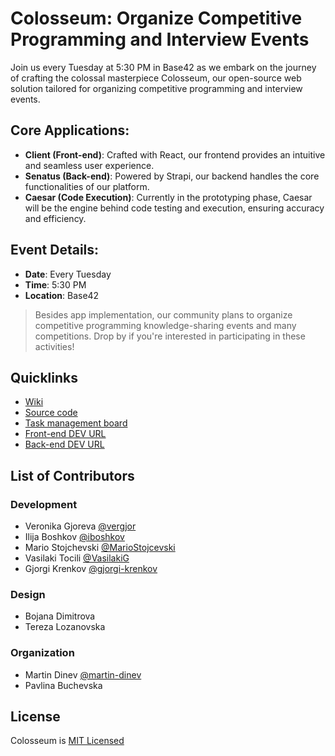 # Colosseum: Organize Competitive Programming and Interview Events
Join us every Tuesday at 5:30 PM in Base42 as we embark on the journey of crafting the colossal masterpiece Colosseum, our open-source web solution tailored for organizing competitive programming and interview events.

## Core Applications:

* **Client (Front-end)**: Crafted with React, our frontend provides an intuitive and seamless user experience.
* **Senatus (Back-end)**: Powered by Strapi, our backend handles the core functionalities of our platform.
* **Caesar (Code Execution)**: Currently in the prototyping phase, Caesar will be the engine behind code testing and execution, ensuring accuracy and efficiency.

## Event Details:
* **Date**: Every Tuesday
* **Time**: 5:30 PM
* **Location**: Base42

> Besides app implementation, our community plans to organize competitive programming knowledge-sharing events and many competitions. Drop by if you're interested in participating in these activities!

## Quicklinks
* [Wiki](https://wiki.42.mk/en/projects/colosseum-competitive-programming-engine)
* [Source code](https://github.com/42dotmk/colosseum)
* [Task management board](https://plane.42.mk/colosseum)
* [Front-end DEV URL](https://colosseum.dev)
* [Back-end DEV URL](https://senatus.colosseum.dev/)

## List of Contributors
### Development
* Veronika Gjoreva [@vergjor](https://github.com/vergjor) 
* Ilija Boshkov [@iboshkov](https://github.com/iboshkov) 
* Mario Stojchevski [@MarioStojcevski](https://github.com/MarioStojcevski) 
* Vasilaki Tocili [@VasilakiG](https://github.com/VasilakiG)
* Gjorgi Krenkov [@gjorgi-krenkov](https://github.com/gjorgi-krenkov)

### Design
* Bojana Dimitrova
* Tereza Lozanovska

### Organization
* Martin Dinev [@martin-dinev](https://github.com/martin-dinev)
* Pavlina Buchevska

## License
Colosseum is [MIT Licensed](https://github.com/42dotmk/colosseum/blob/main/LICENSE)
